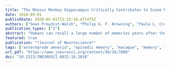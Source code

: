 ```yaml
---
title: "The Rhesus Monkey Hippocampus Critically Contributes to Scene Memory Retrieval, But Not New Learning"
date: 2018-09-01
publishDate: 2020-05-01T15:33:28.471475Z
authors: ["Sean Froudist-Walsh", "Philip G. F. Browning", "Paula L. Croxson", "Kathy L. Murphy", "Jul Lea Shamy", "Tess L. Veuthey", "Charles R. E. Wilson", "Mark G. Baxter"]
publication_types: ["2"]
abstract: "Humans can recall a large number of memories years after the initial events. Patients with amnesia often have lesions to the hippocampus, but human lesions are imprecise, making it difficult to identify the anatomy underlying memory impairments. Rodent studies enable great precision in hippocampal manipulations, but not investigation of many interleaved memories. Thus it is not known how lesions restricted to the hippocampus affect the retrieval of multiple sequentially encoded memories. Furthermore, disagreement exists as to whether hippocampal inactivations lead to temporally graded or ungraded amnesia, which could be a consequence of differences between rodent and human studies. In the current study, rhesus monkeys of both sexes received either bilateral neurotoxic hippocampal lesions or remained unoperated controls and were tested on recognition and new learning of visual object-in-place scenes. Monkeys with hippocampal lesions were significantly impaired at remembering scenes that were encoded before the lesion. We did not observe any temporal gradient effect of the lesion on memory recognition, with recent and remote memories being equally affected by the lesion. Monkeys with hippocampal lesions showed no deficits in learning new scenes. Thus, the hippocampus, like other cortical regions, may be engaged in the acquisition and storage of new memories, but the role of the damaged hippocampus can be taken over by spared hippocampal tissue or extra-hippocampal regions following a lesion. These findings illustrate the utility of experimental paradigms for studying retrograde and anterograde amnesia that make use of the capacity of nonhuman primates to rapidly acquire many distinct visual memories. SIGNIFICANCE STATEMENT Recalling old memories, creating new memories, and the process by which memories transition from temporary to permanent storage all may rely on the hippocampus. Whether the hippocampus is necessary for encoding and retrieval of multiple related visual memories in primates is not known. Monkeys that learned many visual memory problems before precise lesions of the hippocampus were impaired at recalling those memories after hippocampal damage regardless of when the memories were formed, but could learn new memory problems at a normal rate. This suggests the hippocampus is normally vital for retrieval of complex visual memories regardless of their age, and also points to the importance of investigating mechanisms by which memories may be acquired in the presence of hippocampal damage."
featured: true
publication: "*Journal of Neuroscience*"
tags: ["anterograde amnesia", "episodic memory", "macaque", "memory", "retrograde amnesia", "rhesus"]
url_pdf: "https://www.jneurosci.org/content/38/36/7800"
doi: "10.1523/JNEUROSCI.0832-18.2018"
---
```


